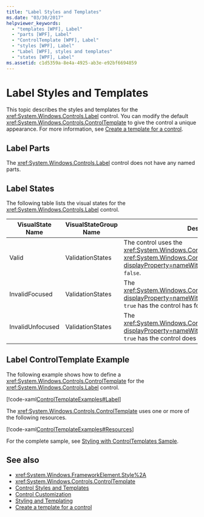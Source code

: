 ```yaml
---
title: "Label Styles and Templates"
ms.date: "03/30/2017"
helpviewer_keywords: 
  - "templates [WPF], Label"
  - "parts [WPF], Label"
  - "ControlTemplate [WPF], Label"
  - "styles [WPF], Label"
  - "Label [WPF], styles and templates"
  - "states [WPF], Label"
ms.assetid: c1d5359a-8e4a-4925-ab3e-e92bf6694859
---
```

# Label Styles and Templates
This topic describes the styles and templates for the <xref:System.Windows.Controls.Label> control. You can modify the default <xref:System.Windows.Controls.ControlTemplate> to give the control a unique appearance. For more information, see [Create a template for a control](how-to-create-apply-template.md).  
  
## Label Parts  
 The <xref:System.Windows.Controls.Label> control does not have any named parts.  
  
## Label States  
 The following table lists the visual states for the <xref:System.Windows.Controls.Label> control.  
  
|VisualState Name|VisualStateGroup Name|Description|  
|-|-|-|  
|Valid|ValidationStates|The control uses the <xref:System.Windows.Controls.Validation> class and the <xref:System.Windows.Controls.Validation.HasError%2A?displayProperty=nameWithType> attached property is `false`.|  
|InvalidFocused|ValidationStates|The <xref:System.Windows.Controls.Validation.HasError%2A?displayProperty=nameWithType> attached property is `true` has the control has focus.|  
|InvalidUnfocused|ValidationStates|The <xref:System.Windows.Controls.Validation.HasError%2A?displayProperty=nameWithType> attached property is `true` has the control does not have focus.|  
  
## Label ControlTemplate Example  
 The following example shows how to define a <xref:System.Windows.Controls.ControlTemplate> for the <xref:System.Windows.Controls.Label> control.  
  
 [!code-xaml[ControlTemplateExamples#Label](~/samples/snippets/csharp/VS_Snippets_Wpf/ControlTemplateExamples/CS/resources/label.xaml#label)]  
  
 The <xref:System.Windows.Controls.ControlTemplate> uses one or more of the following resources.  
  
 [!code-xaml[ControlTemplateExamples#Resources](~/samples/snippets/csharp/VS_Snippets_Wpf/ControlTemplateExamples/CS/resources/shared.xaml#resources)]  
  
 For the complete sample, see [Styling with ControlTemplates Sample](https://github.com/Microsoft/WPF-Samples/tree/master/Styles%20&%20Templates/IntroToStylingAndTemplating).  
  
## See also

- <xref:System.Windows.FrameworkElement.Style%2A>
- <xref:System.Windows.Controls.ControlTemplate>
- [Control Styles and Templates](control-styles-and-templates.md)
- [Control Customization](control-customization.md)
- [Styling and Templating](/dotnet/desktop-wpf/fundamentals/styles-templates-overview)
- [Create a template for a control](how-to-create-apply-template.md)
